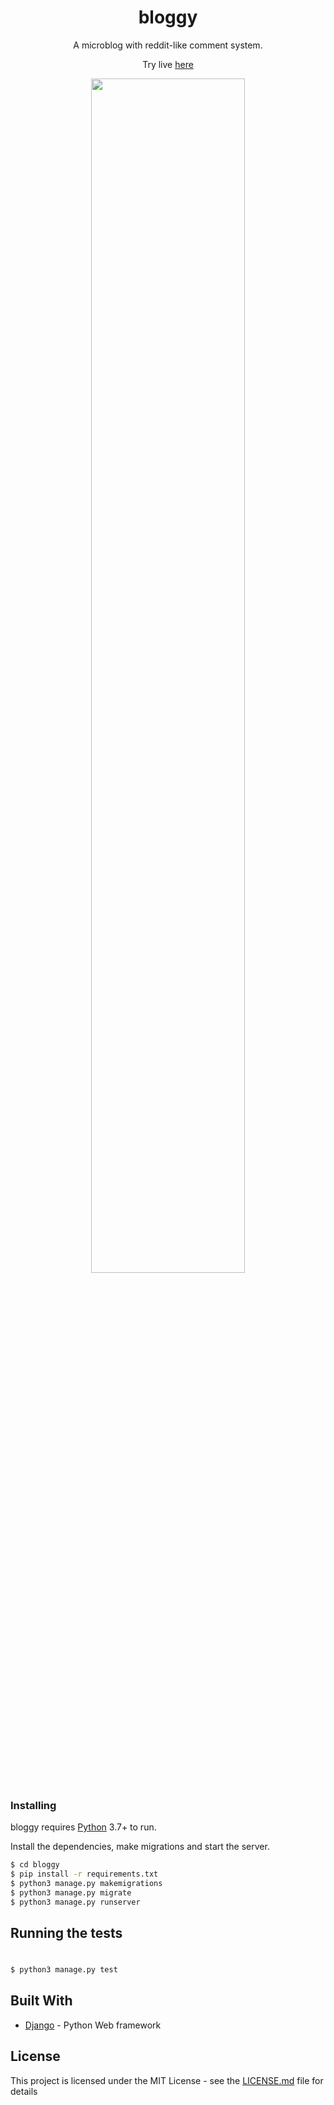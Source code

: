 
<h1 align="center">bloggy</h1>
<p align="center">A microblog with reddit-like comment system.</p>
<p align="center">Try live <a href="http://bloggy.makuzo.usermd.net">here</a></p>
<p align="center">
<img align="center" width="70%" height="70%" src="https://i.imgur.com/I7NAE2c.png"></img>
</p>

### Installing

bloggy requires [Python](https://www.python.org/) 3.7+ to run.

Install the dependencies, make migrations and start the server.

```sh
$ cd bloggy
$ pip install -r requirements.txt
$ python3 manage.py makemigrations
$ python3 manage.py migrate
$ python3 manage.py runserver
```

## Running the tests
#
```sh
$ python3 manage.py test
```

## Built With

* [Django](https://www.djangoproject.com/) - Python Web framework

## License

This project is licensed under the MIT License - see the [LICENSE.md](LICENSE.md) file for details
